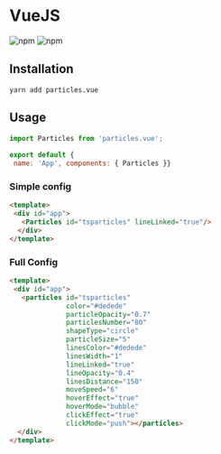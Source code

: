 # VueJS  
  
![npm](https://img.shields.io/npm/v/particles.vue) ![npm](https://img.shields.io/npm/dm/particles.vue)  
  
## Installation  
  
```shell script  
yarn add particles.vue  
```  
  
## Usage  
  
```javascript  
import Particles from 'particles.vue';  
  
export default {  
 name: 'App', components: { Particles }}  
```  
### Simple config  
  
```html  
<template>  
 <div id="app">
   <Particles id="tsparticles" lineLinked="true"/>
  </div>
</template>
```  
  
### Full Config  
  
```html  
<template>  
 <div id="app">
   <particles id="tsparticles"
              color="#dedede"
              particleOpacity="0.7"
              particlesNumber="80"
              shapeType="circle"
              particleSize="5"
              linesColor="#dedede"
              linesWidth="1"
              lineLinked="true"
              lineOpacity="0.4"
              linesDistance="150"
              moveSpeed="6"
              hoverEffect="true"
              hoverMode="bubble"
              clickEffect="true"
              clickMode="push"></particles>
  </div>
</template>
```
